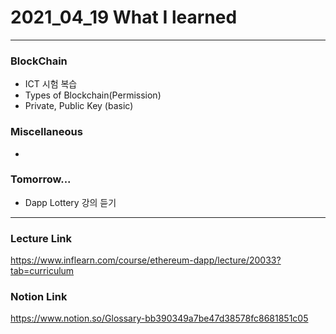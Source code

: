 # 2021_04_19 What I learned

-----

### BlockChain

* ICT 시험 복습
* Types of Blockchain(Permission) 
* Private, Public Key (basic)

### Miscellaneous

* 

### Tomorrow...

* Dapp Lottery 강의 듣기 
-----

### Lecture Link

<https://www.inflearn.com/course/ethereum-dapp/lecture/20033?tab=curriculum>
    
### Notion Link

<https://www.notion.so/Glossary-bb390349a7be47d38578fc8681851c05>